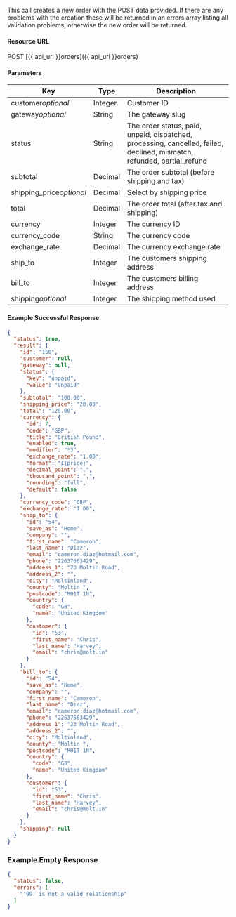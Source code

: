 <!--
@title Create new order
@author Moltin Ltd
@description Creates a new order

@sidebar 1
@family Order
@rate No
@auth Yes
@format JSON
@http POST
@version beta
-->
This call creates a new order with the POST data provided. If there are any problems with the creation these will be returned in an errors array listing all validation problems, otherwise the new order will be returned.


#### Resource URL
POST [{{ api_url }}orders]({{ api_url }}orders)


#### Parameters
Key | Type | Description
--- | ---- | -----------
customer*optional* | Integer | Customer ID
gateway*optional* | String | The gateway slug
status | String | The order status, paid, unpaid, dispatched, processing, cancelled, failed, declined, mismatch, refunded, partial_refund
subtotal | Decimal | The order subtotal (before shipping and tax)
shipping_price*optional* | Decimal | Select by shipping price
total | Decimal | The order total (after tax and shipping)
currency | Integer | The currency ID
currency_code | String | The currency code
exchange_rate | Decimal | The currency exchange rate
ship_to | Integer | The customers shipping address
bill_to | Integer | The customers billing address
shipping*optional* | Integer | The shipping method used

<!--code-->
#### Example Successful Response
``` json
{
  "status": true,
  "result": {
    "id": "150",
    "customer": null,
    "gateway": null,
    "status": {
      "key": "unpaid",
      "value": "Unpaid"
    },
    "subtotal": "100.00",
    "shipping_price": "20.00",
    "total": "120.00",
    "currency": {
      "id": 7,
      "code": "GBP",
      "title": "British Pound",
      "enabled": true,
      "modifier": "*3",
      "exchange_rate": "1.00",
      "format": "£{price}",
      "decimal_point": ".",
      "thousand_point": ",",
      "rounding": "full",
      "default": false
    },
    "currency_code": "GBP",
    "exchange_rate": "1.00",
    "ship_to": {
      "id": "54",
      "save_as": "Home",
      "company": "",
      "first_name": "Cameron",
      "last_name": "Diaz",
      "email": "cameron.diaz@hotmail.com",
      "phone": "22637663429",
      "address_1": "23 Moltin Road",
      "address_2": "",
      "city": "Moltinland",
      "county": "Moltin ",
      "postcode": "M01T 1N",
      "country": {
        "code": "GB",
        "name": "United Kingdom"
      },
      "customer": {
        "id": "53",
        "first_name": "Chris",
        "last_name": "Harvey",
        "email": "chris@molt.in"
      }
    },
    "bill_to": {
      "id": "54",
      "save_as": "Home",
      "company": "",
      "first_name": "Cameron",
      "last_name": "Diaz",
      "email": "cameron.diaz@hotmail.com",
      "phone": "22637663429",
      "address_1": "23 Moltin Road",
      "address_2": "",
      "city": "Moltinland",
      "county": "Moltin ",
      "postcode": "M01T 1N",
      "country": {
        "code": "GB",
        "name": "United Kingdom"
      },
      "customer": {
        "id": "53",
        "first_name": "Chris",
        "last_name": "Harvey",
        "email": "chris@molt.in"
      }
    },
    "shipping": null
  }
}
```


### Example Empty Response
``` json
{
  "status": false,
  "errors": [
    "'99' is not a valid relationship"
  ]
}
```
<!--/code-->